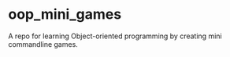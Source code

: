# oop_mini_games

A repo for learning Object-oriented programming by creating mini commandline games.

